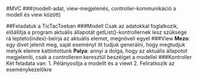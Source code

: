 #MVC 
###(modell-adat, view-megjelenés, controller-kommunikáció a modell és view között)

##Feladatuk a TicTacToeban
###Modell
    Csak az adatokkal foglalkozik, előállítja a program aktuális állapotát
    getList()-kontrollernek lesz szüksége rá
    lepteto(index)-beírja az aktuális elemet, megnöveli egyel
###View
    **Mezo**: egy divet jelenít meg, saját eseményt itt tudjuk generálni, hogy megtudjuk melyik elemre kattintottunk
    **Palya**: annyi a dolga, hogy az aktuális állapotot megjeleníti, csak a controlleren keresztül beszélget a modellel
###Kontroller
    Két feladata van:
        1. Pélányosítja a modellt és a viewt
        2. Feliratkozik az eseménykezelőkre